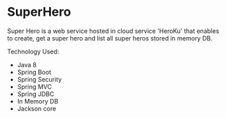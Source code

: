 # SuperHero
Super Hero is a web service hosted in cloud service 'HeroKu' that enables to create, get a super hero and list all super heros stored in memory DB.

Technology Used:
 - Java 8
 - Spring Boot
 - Spring Security
 - Spring MVC
 - Spring JDBC
 - In Memory DB
 - Jackson core
 

